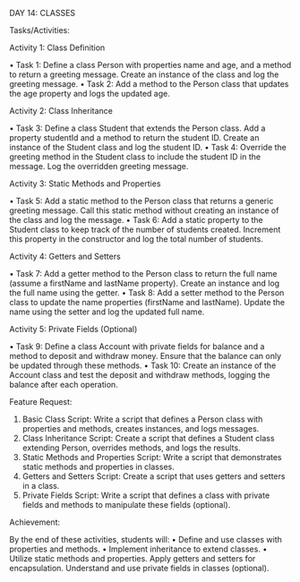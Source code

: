 DAY 14: CLASSES

Tasks/Activities:

Activity 1: Class Definition

• Task 1: Define a class Person with properties name and age, and a method to return a greeting message. Create an instance of the class and log the greeting message.
• Task 2: Add a method to the Person class that updates the age property and logs the updated age.

Activity 2: Class Inheritance

• Task 3: Define a class Student that extends the Person class. Add a property studentId and a method to return the student ID. Create an instance of the Student class and log the student ID. • Task 4: Override the greeting method in the Student class to include the student ID in the message. Log the overridden greeting message.

Activity 3: Static Methods and Properties

• Task 5: Add a static method to the Person class that returns a generic greeting message. Call this static method without creating an instance of the class and log the message.
• Task 6: Add a static property to the Student class to keep track of the number of students created. Increment this property in the constructor and log the total number of students. 

Activity 4: Getters and Setters

• Task 7: Add a getter method to the Person class to return the full name (assume a firstName and lastName property). Create an instance and log the full name using the getter. • Task 8: Add a setter method to the Person class to update the name properties (firstName and lastName). Update the name using the setter and log the updated full name. 

Activity 5: Private Fields (Optional)

• Task 9: Define a class Account with private fields for balance and a method to deposit and withdraw money. Ensure that the balance can only be updated through these methods. • Task 10: Create an instance of the Account class and test the deposit and withdraw methods, logging the balance after each operation.

Feature Request:

1. Basic Class Script: Write a script that defines a Person class with properties and methods, creates instances, and logs messages.
2. Class Inheritance Script: Create a script that defines a Student class extending Person, overrides methods, and logs the results.
3. Static Methods and Properties Script: Write a script that demonstrates static methods and properties in classes.
4. Getters and Setters Script: Create a script that uses getters and setters in a class.
5. Private Fields Script: Write a script that defines a class with private fields and methods to manipulate these fields (optional).

Achievement:

By the end of these activities, students will:
• Define and use classes with properties and methods.
• Implement inheritance to extend classes.
• Utilize static methods and properties.
Apply getters and setters for encapsulation.
Understand and use private fields in classes (optional).